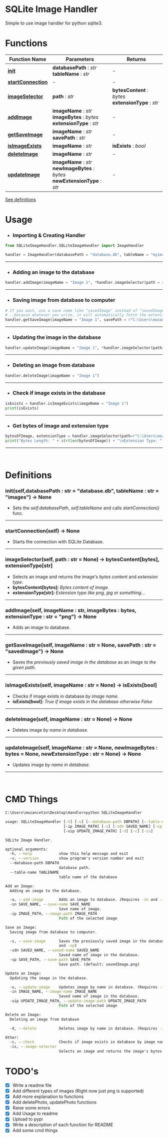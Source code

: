 # SQLite Image Handler
Simple to use image handler for python sqlite3.

# Functions
Function Name | Parameters | Returns
------------- | ---------- | -------
**[init]** | **databasePath** : *str* <br> **tableName** : *str* | - |
**[startConnection]** | - | - |
**[imageSelector]** | **path** : *str* | **bytesContent** : *bytes* <br> **extensionType** : *str* |
**[addImage]** | **imageName** : *str* <br> **imageBytes** : *bytes* <br> **extensionType** : *str* | - |
**[getSaveImage]** | **imageName** : *str* <br> **savePath** : *str* | - |
**[isImageExists]** | **imageName** : *str* | **isExists** : *bool* |
**[deleteImage]** | **imageName** : *str* | - |
**[updateImage]** | **imageName** : *str* <br> **newImageBytes** : *bytes* <br> **newExtensionType** : *str* | - |

[See definitions](#definitions)

[init]: #initselfdatabasepath--str--databasedb-tablename--str--images---none

[startConnection]: #startconnectionself---none

[imageSelector]: #imageselectorself-path--str--none---bytescontentbytes-extensiontypestr

[addImage]: #addimageself-imagename--str-imagebytes--bytes-extensiontype--str--png---none

[getSaveImage]: #getsaveimageself-imagename--str--none-savepath--str--savedimage---none

[isImageExists]: #isimageexistsself-imagename--str--none---isexistsbool

[deleteImage]: #deleteimageself-imagename--str--none---none

[updateImage]: #updateimageself-imagename--str--none-newimagebytes--bytes--none-newextensiontype--str--none---none

# Usage

- <h3>Importing & Creating Handler</h3>

```python
from SQLiteImageHandler.SQLiteImageHandler import ImageHandler

handler = ImageHandler(databasePath = "database.db", tableName = "myimages")
```
<hr>

- <h3>Adding an image to the database</h3>

```python
handler.addImage(imageName = "Image 1", *handler.imageSelector(path = r"C:\Users\mozancetin\Desktop\myimage1.png"))
```
<hr>

- <h3>Saving image from database to computer</h3>

```python
# If you want, use a save name like "savedImage" instead of "savedImage.png"
# ..because whatever you write, it will automatically fetch the extension from the database.
handler.getSaveImage(imageName = "Image 1", savePath = r"C:\Users\mozancetin\Desktop\savedImage.png")
```
<hr>

- <h3>Updating the image in the database</h3>

```python
handler.updateImage(imageName = "Image 1", *handler.imageSelector(path=r"C:\Users\mozancetin\Desktop\myimage2.png"))
```
<hr>

- <h3>Deleting an image from database</h3>

```python
handler.deleteImage(imageName = "Image 1")
```
<hr>

- <h3>Check if image exists in the database</h3>

```python
isExists = handler.isImageExists(imageName = "Image 1")
print(isExists)
```
<hr>

- <h3>Get bytes of image and extension type</h3>

```python
bytesOfImage, extensionType = handler.imageSelector(path=r"C:\Users\mozancetin\Desktop\myimage1.png")
print("Bytes Length: " + str(len(bytesOfImage)) + "\nExtension Type: " + extensionType)
```
<hr>
<br>

# Definitions

### __init__(self,databasePath : str = "database.db", tableName : str = "images") -> None

- Sets the *self.databasePath*, *self.tableName* and calls *startConnection()* func.

<hr>

### startConnection(self) -> None

- Starts the connection with SQLite Database.

<hr>

### imageSelector(self, path : str = None) -> bytesContent[bytes], extensionType[str]

- Selects an image and returns the image's *bytes content* and *extension type*.
- **bytesContent[bytes]:** *Bytes content of image.*
- **extensionType[str]:** *Extension type like png, jpg or something...*

<hr>

### addImage(self, imageName : str, imageBytes : bytes, extensionType : str = "png") -> None

- Adds an image to database.

<hr>

### getSaveImage(self, imageName : str = None, savePath : str = "savedImage") -> None

- Saves the *previously saved image in the database* as an *image to the given path*.

<hr>

### isImageExists(self, imageName : str = None) -> isExists[bool]

- Checks if image exists in database *by image name*.
- **isExists[bool]:** *True if image exists in the database otherwise False*

<hr>

### deleteImage(self, imageName : str = None) -> None

- Deletes image *by name in database*.

<hr>

### updateImage(self, imageName : str = None, newImageBytes : bytes = None, newExtensionType : str = None) -> None

- Updates image *by name in database*.

<hr>
<br>

# CMD Things

```cmd
C:\Users\mozancetin\Desktop\Handler>python SQLiteImageHandler

usage: SQLiteImageHandler [-h] [-v] [--database-path DBPATH] [--table-name TABLENAME] [-a] [-sn SAVE_NAME]
                          [-ip IMAGE_PATH] [-s] [-sdn SAVED_NAME] [-sp SAVE_PATH] [-u] [-in IMAGE_NAME]
                          [-uip UPDATE_IMAGE_PATH] [-d] [-c] [-is]

SQLite Image Handler.

optional arguments:
  -h, --help            show this help message and exit
  -v, --version         show program's version number and exit
  --database-path DBPATH
                        database path.
  --table-name TABLENAME
                        table name of the database

Add an Image:
  Adding an image to the database.

  -a, --add-image       Adds an image to database. (Requires -sn and -ip)
  -sn SAVE_NAME, --save-name SAVE_NAME
                        Save name of image.
  -ip IMAGE_PATH, --image-path IMAGE_PATH
                        Path of the selected image

Save an Image:
  Saving image from database to computer.

  -s, --save-image      Saves the previously saved image in the database as an image to the given path. (Requires -sdn
                        and -sp)
  -sdn SAVED_NAME, --saved-name SAVED_NAME
                        Saved name of image in the database.
  -sp SAVE_PATH, --save-path SAVE_PATH
                        Save path. (default: savedImage.png)

Update an Image:
  Updating the image in the database.

  -u, --update-image    Updates image by name in database. (Requires -in and -uip)
  -in IMAGE_NAME, --image-name IMAGE_NAME
                        Saved name of image in the database.
  -uip UPDATE_IMAGE_PATH, --update-image-path UPDATE_IMAGE_PATH
                        Path of the selected image

Delete an Image:
  Deleting an image from database

  -d, --delete          Deletes image by name in database. (Requires -in)

Other:
  -c, --check           Checks if image exists in database by image name. (Requires -in)
  -is, --image-selector
                        Selects an image and returns the image's bytes length and extension type. (Requires -ip)
```

# TODO's
- [x] Write a readme file
- [x] Add different types of images (Right now just png is supported)
- [x] Add more explanation to functions
- [x] Add deletePhoto, updatePhoto functions
- [x] Raise some errors
- [x] Add Usage to readme
- [x] Upload to pypi
- [x] Write a description of each function for README
- [x] Add some cmd things
